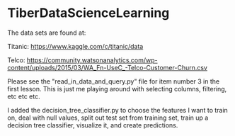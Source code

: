 # TiberDataScienceLearning

The data sets are found at:

Titanic: https://www.kaggle.com/c/titanic/data

Telco: https://community.watsonanalytics.com/wp-content/uploads/2015/03/WA_Fn-UseC_-Telco-Customer-Churn.csv


Please see the "read_in_data_and_query.py" file for item number 3 in the first lesson.  This is just me playing around with selecting columns, filtering, etc etc etc.

I added the decision_tree_classifier.py to choose the features I want to train on, deal with null values, split out test set from training set, train up a decision tree classifier, visualize it, and create predictions.
